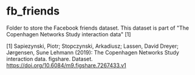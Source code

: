 # fb_friends
Folder to store the Facebook friends dataset.
This dataset is part of "The Copenhagen Networks Study interaction data" [1]

[1] Sapiezynski, Piotr; Stopczynski, Arkadiusz; Lassen, David Dreyer; Jørgensen, Sune Lehmann (2019): 
The Copenhagen Networks Study interaction data. figshare. Dataset. https://doi.org/10.6084/m9.figshare.7267433.v1